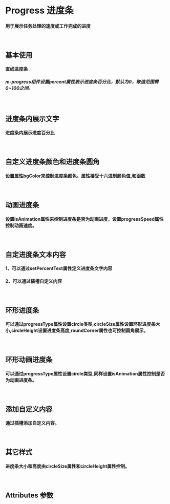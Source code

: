 <script setup>
import demo1 from './demo1.vue'
import demo2 from './demo2.vue'
import demo3 from './demo3.vue'
import demo4 from './demo4.vue'
import demo5 from './demo5.vue'
import demo6 from './demo6.vue'
import demo7 from './demo7.vue'
import demo8 from './demo8.vue'
import demo9 from './demo9.vue'
import Attributes from './Attributes.vue'
import preview from '@/components/preview.vue'
</script>

# Progress 进度条
#### 用于展示任务处理的速度或工作完成的进度

<br/>

## 基本使用

#### 直线进度条
##### m-progress组件设置percent属性表示进度条百分比，默认为0，取值范围需0~100之间。

<br/>
<div class="componetnsBox">
  <demo1/>
</div>
<preview compName="progress" demoName="demo1"/>

## 进度条内展示文字

#### 进度条内展示进度百分比

<br/>
<div class="componetnsBox">
  <demo2/>
</div>
<preview compName="progress" demoName="demo2"/>

## 自定义进度条颜色和进度条圆角

#### 设置属性bgColor来控制进度条颜色。属性接受十六进制颜色值,和函数

<br/>
<div class="componetnsBox">
  <demo3/>
</div>
<preview compName="progress" demoName="demo3"/>

## 动画进度条

#### 设置isAnimation属性来控制进度条是否为动画进度，设置progressSpeed属性控制动画速度。

<br/>
<div class="componetnsBox">
  <demo4/>
</div>
<preview compName="progress" demoName="demo4"/>

## 自定进度条文本内容

#### 1、可以通过setPercentText属性定义进度条文字内容
#### 2、可以通过插槽自定义内容

<br/>
<div class="componetnsBox">
  <demo5/>
</div>
<preview compName="progress" demoName="demo5"/>

## 环形进度条

#### 可以通过progressType属性设置circle类型,circleSize属性设置环形进度条大小,circleHeight设置进度条高度,roundCorner属性也可控制圆角展示。

<br/>
<div class="componetnsBox">
  <demo6/>
</div>
<preview compName="progress" demoName="demo6"/>

## 环形动画进度条

#### 可以通过progressType属性设置circle类型,同样设置isAnimation属性控制是否为动画进度条。

<br/>
<div class="componetnsBox">
  <demo7/>
</div>
<preview compName="progress" demoName="demo7"/>

## 添加自定义内容

#### 通过插槽添加自定义内容。

<br/>
<div class="componetnsBox">
  <demo8/>
</div>
<preview compName="progress" demoName="demo8"/>

## 其它样式

#### 进度条大小和高度由circleSize属性和circleHeight属性控制。

<br/>
<div class="componetnsBox">
  <demo9/>
</div>
<preview compName="progress" demoName="demo9"/>

## Attributes 参数

<Attributes/>
<br/>
